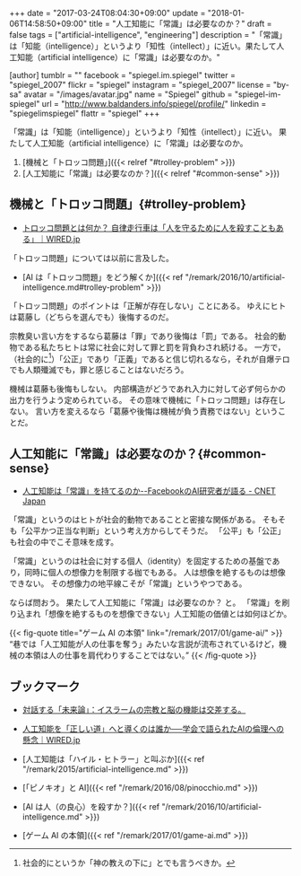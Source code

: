 +++
date = "2017-03-24T08:04:30+09:00"
update = "2018-01-06T14:58:50+09:00"
title = "人工知能に「常識」は必要なのか？"
draft = false
tags = ["artificial-intelligence", "engineering"]
description = "「常識」は「知能（intelligence）」というより「知性（intellect）」に近い。果たして人工知能（artificial intelligence）に「常識」は必要なのか。"

[author]
  tumblr = ""
  facebook = "spiegel.im.spiegel"
  twitter = "spiegel_2007"
  flickr = "spiegel"
  instagram = "spiegel_2007"
  license = "by-sa"
  avatar = "/images/avatar.jpg"
  name = "Spiegel"
  github = "spiegel-im-spiegel"
  url = "http://www.baldanders.info/spiegel/profile/"
  linkedin = "spiegelimspiegel"
  flattr = "spiegel"
+++

「常識」は「知能（intelligence）」というより「知性（intellect）」に近い。
果たして人工知能（artificial intelligence）に「常識」は必要なのか。

1. [機械と「トロッコ問題」]({{< relref "#trolley-problem" >}})
1. [人工知能に「常識」は必要なのか？]({{< relref "#common-sense" >}})

## 機械と「トロッコ問題」{#trolley-problem}

- [トロッコ問題とは何か？ 自律走行車は「人を守るために人を殺すこともある」｜WIRED.jp](http://wired.jp/2017/03/20/robocars-will-sometimes-kill/)

「トロッコ問題」については以前に言及した。

- [AI は「トロッコ問題」をどう解くか]({{< ref "/remark/2016/10/artificial-intelligence.md#trolley-problem" >}})

「トロッコ問題」のポイントは「正解が存在しない」ことにある。
ゆえにヒトは葛藤し（どちらを選んでも）後悔するのだ。

宗教臭い言い方をするなら葛藤は「罪」であり後悔は「罰」である。
社会的動物である私たちヒトは常に社会に対して罪と罰を背負わされ続ける。
一方で，（社会的に[^g1]）「公正」であり「正義」であると信じ切れるなら，それが自爆テロでも人類殲滅でも，罪と感じることはないだろう。

[^g1]: 社会的にというか「神の教えの下に」とでも言うべきか。

機械は葛藤も後悔もしない。
内部構造がどうであれ入力に対して必ず何らかの出力を行うよう定められている。
その意味で機械に「トロッコ問題」は存在しない。
言い方を変えるなら「葛藤や後悔は機械が負う責務ではない」ということだ。

## 人工知能に「常識」は必要なのか？{#common-sense}

- [人工知能は「常識」を持てるのか--FacebookのAI研究者が語る - CNET Japan](https://japan.cnet.com/article/35098179/)

「常識」というのはヒトが社会的動物であることと密接な関係がある。
そもそも「公平かつ正当な判断」という考え方からしてそうだ。
「公平」も「公正」も社会の中でこそ意味を成す。

「常識」というのは社会に対する個人（identity）を固定するための基盤であり，同時に個人の想像力を制限する枷でもある。
人は想像を絶するものは想像できない。
その想像力の地平線こそが「常識」というやつである。

ならば問おう。
果たして人工知能に「常識」は必要なのか？ と。
「常識」を刷り込まれ「想像を絶するものを想像できない」人工知能の価値とは如何ほどか。

{{< fig-quote title="ゲーム AI の本領" link="/remark/2017/01/game-ai/" >}}
<q>巷では「人工知能が人の仕事を奪う」みたいな言説が流布されているけど，機械の本領は人の仕事を肩代わりすることではない。</q>
{{< /fig-quote >}}

## ブックマーク

- [対話する「未来論」：イスラームの宗教と脳の機能は交差する。](http://30th.rcast.u-tokyo.ac.jp/future/future01.html)
- [人工知能を「正しい道」へと導くのは誰か──学会で語られたAIの倫理への懸念｜WIRED.jp](https://wired.jp/2018/01/04/ai-seeks-an-ethical-conscience/)

- [人工知能は「ハイル・ヒトラー」と叫ぶか]({{< ref "/remark/2015/artificial-intelligence.md" >}})
- [「ピノキオ」と AI]({{< ref "/remark/2016/08/pinocchio.md" >}})
- [AI は人（の良心）を殺すか？]({{< ref "/remark/2016/10/artificial-intelligence.md" >}})
- [ゲーム AI の本領]({{< ref "/remark/2017/01/game-ai.md" >}})
